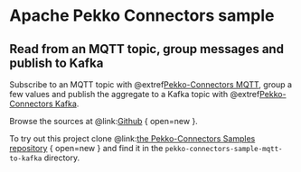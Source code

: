 # Apache Pekko Connectors sample

## Read from an MQTT topic, group messages and publish to Kafka

Subscribe to an MQTT topic with @extref[Pekko-Connectors MQTT](pekko-connectors:/mqtt.html), group a few values and publish the aggregate to a Kafka topic with @extref[Pekko-Connectors Kafka](pekko-connectors-kafka:).

Browse the sources at @link:[Github](https://github.com/apache/pekko-connectors-samples/tree/main/pekko-connectors-sample-mqtt-to-kafka) { open=new }.

To try out this project clone @link:[the Pekko-Connectors Samples repository](https://github.com/apache/pekko-connectors-samples) { open=new } and find it in the `pekko-connectors-sample-mqtt-to-kafka` directory.
